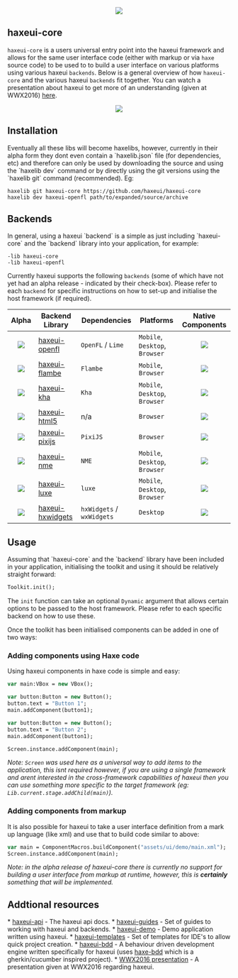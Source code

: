 <p align="center">
  <img src="https://dl.dropboxusercontent.com/u/26678671/haxeui2-warning.png"/>
</p>

<h2>haxeui-core</h2>

`haxeui-core` is a users universal entry point into the haxeui framework and allows for the same user interface code (either with markup or via `haxe` source code) to be used to to build a user interface on various platforms using various haxeui `backends`. Below is a general overview of how `haxeui-core` and the various haxeui `backends` fit together. You can watch a presentation about haxeui to get more of an understanding (given at WWX2016) <a href="https://www.youtube.com/watch?v=L8J8qrR2VSg&feature=youtu.be">here</a>.

<p align="center">
  <img src="https://dl.dropboxusercontent.com/u/26678671/haxeui-overview.png"/>
</p>

<h2>Installation</h2>
Eventually all these libs will become haxelibs, however, currently in their alpha form they dont even contain a `haxelib.json` file (for dependencies, etc) and therefore can only be used by downloading the source and using the `haxelib dev` command or by directly using the git versions using the `haxelib git` command (recommended). Eg:

```
haxelib git haxeui-core https://github.com/haxeui/haxeui-core
haxelib dev haxeui-openfl path/to/expanded/source/archive
```


<h2>Backends</h2>
In general, using a haxeui `backend` is a simple as just including `haxeui-core` and the `backend` library into your application, for example:

```
-lib haxeui-core
-lib haxeui-openfl
```

Currently haxeui supports the following `backends` (some of which have not yet had an alpha release - indicated by their check-box). Please refer to each `backend` for specific instructions on how to set-up and initialise the host framework (if required).


| Alpha             | Backend Library                   | Dependencies        | Platforms | Native Components |
| :-------------: | -----------------------| ----------------- | ----- | :---: |
| <img src="https://dl.dropboxusercontent.com/u/26678671/tick.png"> | <a href="https://github.com/haxeui/haxeui-openfl">haxeui-openfl</a> | `OpenFL` / `Lime` | `Mobile`, `Desktop`, `Browser` | <img src="https://dl.dropboxusercontent.com/u/26678671/cross.png"> |
| <img src="https://dl.dropboxusercontent.com/u/26678671/cross.png"> | <a href="https://github.com/haxeui/haxeui-flambe">haxeui-flambe</a> | `Flambe` | `Mobile`, `Browser` | <img src="https://dl.dropboxusercontent.com/u/26678671/cross.png"> |
| <img src="https://dl.dropboxusercontent.com/u/26678671/cross.png"> | <a href="https://github.com/haxeui/haxeui-kha">haxeui-kha</a> | `Kha` | `Mobile`, `Desktop`, `Browser` | <img src="https://dl.dropboxusercontent.com/u/26678671/cross.png"> |
| <img src="https://dl.dropboxusercontent.com/u/26678671/cross.png"> | <a href="https://github.com/haxeui/haxeui-html5">haxeui-html5</a> | n/a | `Browser` | <img src="https://dl.dropboxusercontent.com/u/26678671/tick.png"> |
| <img src="https://dl.dropboxusercontent.com/u/26678671/cross.png"> | <a href="https://github.com/haxeui/haxeui-pixijs">haxeui-pixijs</a> | `PixiJS` | `Browser` | <img src="https://dl.dropboxusercontent.com/u/26678671/cross.png"> |
| <img src="https://dl.dropboxusercontent.com/u/26678671/cross.png"> | <a href="https://github.com/haxeui/haxeui-nme">haxeui-nme</a> | `NME` | `Mobile`, `Desktop`, `Browser` | <img src="https://dl.dropboxusercontent.com/u/26678671/cross.png"> |
| <img src="https://dl.dropboxusercontent.com/u/26678671/cross.png"> | <a href="https://github.com/haxeui/haxeui-luxe">haxeui-luxe</a> | `luxe` | `Mobile`, `Desktop`, `Browser` | <img src="https://dl.dropboxusercontent.com/u/26678671/cross.png"> |
| <img src="https://dl.dropboxusercontent.com/u/26678671/cross.png"> | <a href="https://github.com/haxeui/haxeui-hxwidgets">haxeui-hxwidgets</a> | `hxWidgets` / `wxWidgets` | `Desktop` | <img src="https://dl.dropboxusercontent.com/u/26678671/tick.png"> |

<h2>Usage</h2>
Assuming that `haxeui-core` and the `backend` library have been included in your application, initialising the toolkit and using it should be relatively straight forward:

```haxe
Toolkit.init();
```

The `init` function can take an optional `Dynamic` argument that allows certain options to be passed to the host framework. Please refer to each specific backend on how to use these. 

Once the toolkit has been initialised components can be added in one of two ways:

<h3>Adding components using Haxe code</h3>
Using haxeui components in haxe code is simple and easy:

```haxe
var main:VBox = new VBox();

var button:Button = new Button();
button.text = "Button 1";
main.addComponent(button1);

var button:Button = new Button();
button.text = "Button 2";
main.addComponent(button1);

Screen.instance.addComponent(main);
```

_Note: `Screen` was used here as a universal way to add items to the application, this isnt required however, if you are using a single framework and arent interested in the cross-framework capabilities of haxeui then you can use something more specific to the target framework (eg: `Lib.current.stage.addChild(main)`)._

<h3>Adding components from markup</h3>
It is also possible for haxeui to take a user interface definition from a mark up language (like xml) and use that to build code similar to above:

```haxe
var main = ComponentMacros.buildComponent("assets/ui/demo/main.xml");
Screen.instance.addComponent(main);
```

_Note: in the alpha release of haxeui-core there is currently no support for building a user interface from markup at runtime, however, this is **certainly** something that will be implemented._

<h2>Addtional resources</h2>
* <a href="http://haxeui.github.io/haxeui-api/">haxeui-api</a> - The haxeui api docs.
* <a href="https://github.com/haxeui/haxeui-guides">haxeui-guides</a> - Set of guides to working with haxeui and backends.
* <a href="https://github.com/haxeui/haxeui-demo">haxeui-demo</a> - Demo application written using haxeui.
* <a href="https://github.com/haxeui/haxeui-templates">haxeui-templates</a> - Set of templates for IDE's to allow quick project creation.
* <a href="https://github.com/haxeui/haxeui-bdd">haxeui-bdd</a> - A behaviour driven development engine written specifically for haxeui (uses <a href="https://github.com/haxeui/haxe-bdd">haxe-bdd</a> which is a gherkin/cucumber inspired project).
* <a href="https://www.youtube.com/watch?v=L8J8qrR2VSg&feature=youtu.be">WWX2016 presentation</a> - A presentation given at WWX2016 regarding haxeui.

